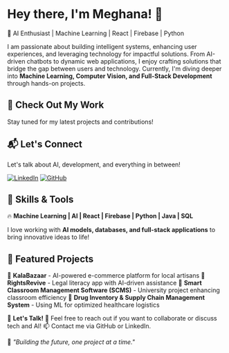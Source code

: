 # Hey there, I'm Meghana! 👋

🚀 AI Enthusiast | Machine Learning | React | Firebase | Python

I am passionate about building intelligent systems, enhancing user experiences, and leveraging technology for impactful solutions. From AI-driven chatbots to dynamic web applications, I enjoy crafting solutions that bridge the gap between users and technology. Currently, I'm diving deeper into **Machine Learning, Computer Vision, and Full-Stack Development** through hands-on projects.

## 🔗 Check Out My Work
Stay tuned for my latest projects and contributions!

## 📬 Let's Connect
Let's talk about AI, development, and everything in between!

[![LinkedIn](https://img.shields.io/badge/LinkedIn-Profile-blue?logo=linkedin)](https://www.linkedin.com/in/your-profile)
[![GitHub](https://img.shields.io/badge/GitHub-Profile-black?logo=github)](https://github.com/your-username)

## 🔧 Skills & Tools
🔥 **Machine Learning | AI | React | Firebase | Python | Java | SQL**

I love working with **AI models, databases, and full-stack applications** to bring innovative ideas to life!

## 🚀 Featured Projects
🔹 **KalaBazaar** - AI-powered e-commerce platform for local artisans
🔹 **RightsRevive** - Legal literacy app with AI-driven assistance
🔹 **Smart Classroom Management Software (SCMS)** - University project enhancing classroom efficiency
🔹 **Drug Inventory & Supply Chain Management System** - Using ML for optimized healthcare logistics

📝 **Let's Talk!**
💬 Feel free to reach out if you want to collaborate or discuss tech and AI!
📫 Contact me via GitHub or LinkedIn.

🌟 *"Building the future, one project at a time."*
